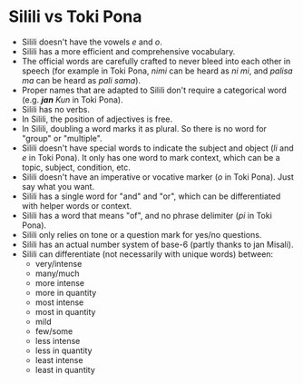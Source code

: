 # Silili vs Toki Pona

- Silili doesn't have the vowels *e* and *o*.
- Silili has a more efficient and comprehensive vocabulary.
- The official words are carefully crafted to never bleed into each other in speech (for example in Toki Pona, *nimi* can be heard as *ni mi*, and *palisa ma* can be heard as *pali sama*).
- Proper names that are adapted to Silili don't require a categorical word (e.g. ***jan** Kun* in Toki Pona).
- Silili has no verbs.
- In Silili, the position of adjectives is free.
- In Silili, doubling a word marks it as plural. So there is no word for "group" or "multiple".
- Silili doesn't have special words to indicate the subject and object (*li* and *e* in Toki Pona). It only has one word to mark context, which can be a topic, subject, condition, etc.
- Silili doesn't have an imperative or vocative marker (*o* in Toki Pona). Just say what you want.
- Silili has a single word for "and" and "or", which can be differentiated with helper words or context.
- Silili has a word that means "of", and no phrase delimiter (*pi* in Toki Pona).
- Silili only relies on tone or a question mark for yes/no questions.
- Silili has an actual number system of base-6 (partly thanks to jan Misali).
- Silili can differentiate (not necessarily with unique words) between:
	- very/intense
	- many/much
	- more intense
	- more in quantity
	- most intense
	- most in quantity
	- mild
	- few/some
	- less intense
	- less in quantity
	- least intense
	- least in quantity